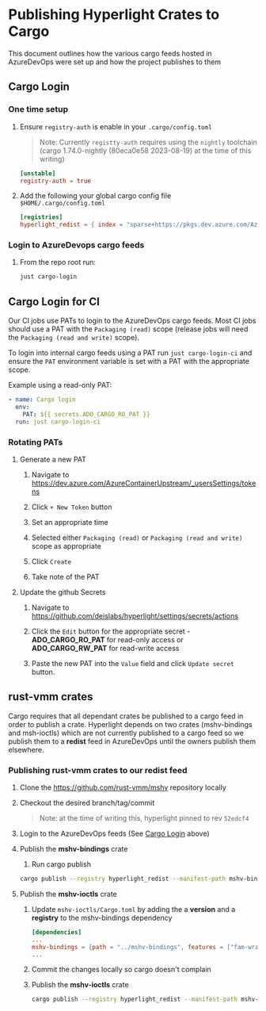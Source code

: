 # Publishing Hyperlight Crates to Cargo

This document outlines how the various cargo feeds hosted in AzureDevOps were set up and how the project publishes to them

## Cargo Login

### One time setup

1. Ensure `registry-auth` is enable in your `.cargo/config.toml`

   > Note: Currently `registty-auth` requires using the `nightly` toolchain (cargo 1.74.0-nightly (80eca0e58 2023-08-19) at the time of this writing)

    ```toml
    [unstable]
    registry-auth = true
    ```

1. Add the following your global cargo config file `$HOME/.cargo/config.toml`

    ```toml
    [registries]
    hyperlight_redist = { index = "sparse+https://pkgs.dev.azure.com/AzureContainerUpstream/hyperlight/_packaging/hyperlight_redist/Cargo/index/" }
    ```

### Login to AzureDevops cargo feeds

1. From the repo root run:

    ```bash
    just cargo-login
    ```

## Cargo Login for CI

Our CI jobs use PATs to login to the AzureDevOps cargo feeds.
Most CI jobs should use a PAT with the `Packaging (read)` scope (release jobs will need the `Packaging (read and write)` scope).

To login into internal cargo feeds using a PAT run `just cargo-login-ci` and ensure the `PAT` environment variable is set with a PAT with the appropriate scope.

Example using a read-only PAT:

```yaml
- name: Cargo login
  env:
    PAT: ${{ secrets.ADO_CARGO_RO_PAT }}
  run: just cargo-login-ci
```

### Rotating PATs

1. Generate a new PAT

    1. Navigate to https://dev.azure.com/AzureContainerUpstream/_usersSettings/tokens

    1. Click `+ New Token` button

    1. Set an appropriate time

    1. Selected either `Packaging (read)` or `Packaging (read and write)` scope as appropriate

    1. Click `Create`

    1. Take note of the PAT

1. Update the github Secrets

    1. Navigate to https://github.com/deislabs/hyperlight/settings/secrets/actions

    1. Click the `Edit` button for the appropriate secret - **ADO_CARGO_RO_PAT** for read-only access or **ADO_CARGO_RW_PAT** for read-write access

    1. Paste the new PAT into the `Value` field and click `Update secret` button.

## rust-vmm crates

Cargo requires that all dependant crates be published to a cargo feed in order to publish a crate.
Hyperlight depends on two crates (mshv-bindings and msh-ioctls) which are not currently published to a cargo feed so we publish them to a **redist** feed in AzureDevOps until the owners publish them elsewhere.

### Publishing rust-vmm crates to our **redist** feed

1. Clone the https://github.com/rust-vmm/mshv repository locally

1. Checkout the desired branch/tag/commit

    > Note: at the time of writing this, hyperlight pinned to rev `52edcf4`

1. Login to the AzureDevOps feeds (See [Cargo Login](#cargo-login) above)

1. Publish the **mshv-bindings** crate

    1. Run cargo publish

    ```bash
    cargo publish --registry hyperlight_redist --manifest-path mshv-bindings/Cargo.toml
    ```

1. Publish the **mshv-ioctls** crate

    1. Update `mshv-ioctls/Cargo.toml` by adding the a **version** and a **registry** to the mshv-bindings dependency

        ```toml
        [dependencies]
        ...
        mshv-bindings = {path = "../mshv-bindings", features = ["fam-wrappers"], version="*", registry="hyperlight_redist" }
        ...
        ```

    1. Commit the changes locally so cargo doesn't complain

    1. Publish the **mshv-ioctls** crate

        ```bash
        cargo publish --registry hyperlight_redist --manifest-path mshv-ioctls/Cargo.toml 
        ```
